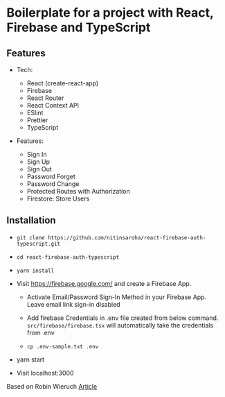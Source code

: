 # Boilerplate for a project with React, Firebase and TypeScript

## Features
* Tech:

  * React (create-react-app)
  * Firebase
  * React Router
  * React Context API
  * ESlint
  * Prettier
  * TypeScript

* Features:

  * Sign In
  * Sign Up
  * Sign Out
  * Password Forget
  * Password Change
  * Protected Routes with Authorization
  * Firestore: Store Users
  
## Installation
* `git clone https://github.com/nitinsaroha/react-firebase-auth-typescript.git`
* `cd react-firebase-auth-typescript`
* `yarn install`
* Visit https://firebase.google.com/ and create a Firebase App.

  * Activate Email/Password Sign-In Method in your Firebase App. Leave email link sign-in disabled
  * Add firebase Credentials in .env file created from below command. `src/firebase/firebase.tsx` will automatically take the credentials from .env

  * `cp .env-sample.txt .env`
* yarn start
* Visit localhost:3000


Based on Robin Wieruch [Article](https://www.robinwieruch.de/complete-firebase-authentication-react-tutorial)
